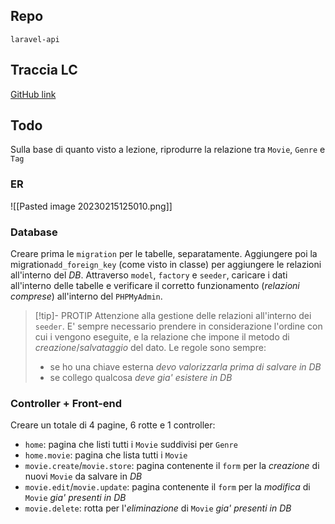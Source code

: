 ## Repo
`laravel-api`

## Traccia LC
[GitHub link](https://github.com/Guybrush3791/laravel-relation-2)

## Todo
Sulla base di quanto visto a lezione, riprodurre la relazione tra `Movie`, `Genre` e `Tag`

### ER
![[Pasted image 20230215125010.png]]

### Database
Creare prima le `migration` per le tabelle, separatamente. Aggiungere poi la migration`add_foreign_key` (come visto in classe) per aggiungere le relazioni all'interno del *DB*.
Attraverso `model`, `factory` e `seeder`, caricare i dati all'interno delle tabelle e verificare il corretto funzionamento (*relazioni comprese*) all'interno del `PHPMyAdmin`.

> [!tip]- PROTIP
> Attenzione alla gestione delle relazioni all'interno dei `seeder`. E' sempre necessario prendere in considerazione l'ordine con cui i vengono eseguite, e la relazione che impone il metodo di *creazione*/*salvataggio* del dato.
> Le regole sono sempre:
> - se ho una chiave esterna *devo valorizzarla prima di salvare in DB*
> - se collego qualcosa *deve gia' esistere in DB*



### Controller + Front-end
Creare un totale di 4 pagine, 6 rotte e 1 controller:
- `home`: pagina che listi tutti i `Movie` suddivisi per `Genre`
- `home.movie`: pagina che lista tutti i `Movie`
- `movie.create`/`movie.store`: pagina contenente il `form` per la *creazione* di nuovi `Movie` da salvare in *DB*
- `movie.edit`/`movie.update`: pagina contenente il `form` per la *modifica* di `Movie` *gia' presenti in DB*
- `movie.delete`: rotta per l'*eliminazione* di `Movie` *gia' presenti in DB*